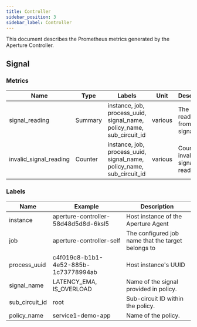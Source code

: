 ```yaml
---
title: Controller
sidebar_position: 3
sidebar_label: Controller
---
```


This document describes the Prometheus metrics generated by the Aperture
Controller.

## Signal

### Metrics

<!-- vale off -->

| Name                   | Type    | Labels                                                                | Unit    | Description                      |
| ---------------------- | ------- | --------------------------------------------------------------------- | ------- | -------------------------------- |
| signal_reading         | Summary | instance, job, process_uuid, signal_name, policy_name, sub_circuit_id | various | The reading from a signal        |
| invalid_signal_reading | Counter | instance, job, process_uuid, signal_name, policy_name, sub_circuit_id | various | Count of invalid signal readings |

<!-- vale on -->

### Labels

<!-- vale off -->

| Name           | Example                              | Description                                        |
| -------------- | ------------------------------------ | -------------------------------------------------- |
| instance       | aperture-controller-58d48d5d8d-6ksl5 | Host instance of the Aperture Agent                |
| job            | aperture-controller-self             | The configured job name that the target belongs to |
| process_uuid   | c4f019c8-b1b1-4e52-885b-1c73778994ab | Host instance's UUID                               |
| signal_name    | LATENCY_EMA, IS_OVERLOAD             | Name of the signal provided in policy.             |
| sub_circuit_id | root                                 | Sub-circuit ID within the policy.                  |
| policy_name    | service1-demo-app                    | Name of the policy.                                |

<!-- vale on -->
